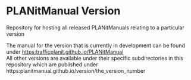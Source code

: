 # PLANitManual Version
Repository for hosting all released PLANitManuals relating to a particular version

The manual for the version that is currently in development can be found
 under [https:trafficplanit.github.io/PLANitManual](https:trafficplanit.github.io/PLANitManual)  
 All other versions are available under their specific subdirectories in this repository which are published under
 https:planitmanual.github.io/version/the_version_number
